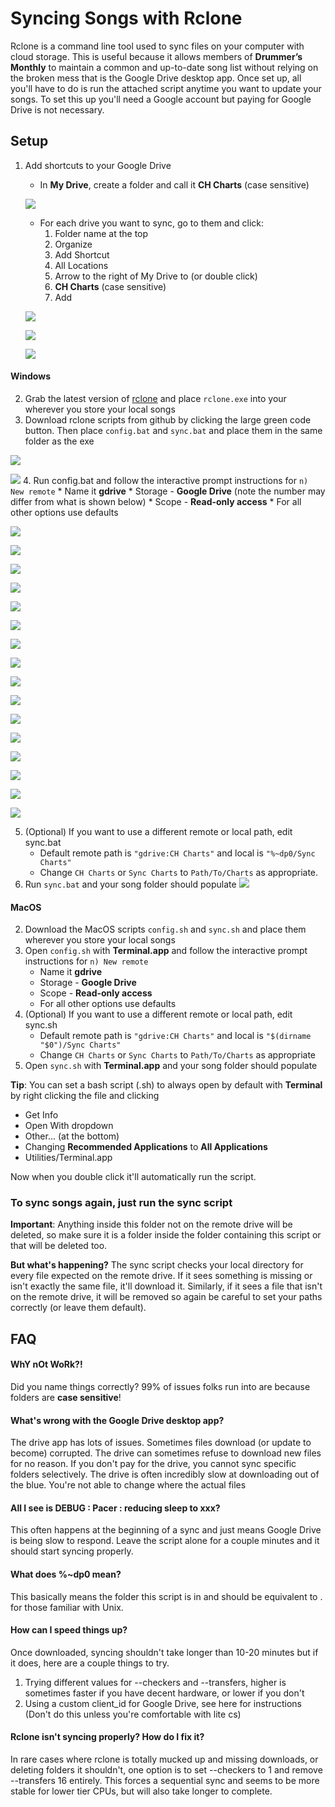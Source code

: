 # Syncing Songs with Rclone
 
Rclone is a command line tool used to sync files on your computer with cloud storage. This is useful because it allows members of **Drummer’s Monthly** to maintain a common and up-to-date song list without relying on the broken mess that is the Google Drive desktop app. Once set up, all you'll have to do is run the attached script anytime you want to update your songs. To set this up you'll need a Google account but paying for Google Drive is not necessary. 

## Setup

1. Add shortcuts to your Google Drive
   * In **My Drive**, create a folder and call it **CH Charts** (case sensitive)

   ![](image-guide/rclone-1-1.jpg)
   * For each drive you want to sync, go to them and click:
        1. Folder name at the top
        2. Organize
        3. Add Shortcut
        4. All Locations
        5. Arrow to the right of My Drive to (or double click)
        6. **CH Charts** (case sensitive)
        7. Add

    ![](image-guide/rclone-1-2.jpg)

    ![](image-guide/rclone-1-3.jpg)
    
    ![](image-guide/rclone-1-4.jpg)

#### Windows
2. Grab the latest version of [rclone](https://rclone.org/downloads/) and place `rclone.exe` into your wherever you store your local songs
3. Download rclone scripts from github by clicking the large green code button. Then place `config.bat` and `sync.bat` and place them in the same folder as the exe

![](image-guide/rclone-2-1.jpg)

![](image-guide/rclone-2-2.png)
4. Run config.bat and follow the interactive prompt instructions for `n) New remote`
    * Name it **gdrive**
    * Storage - **Google Drive** (note the number may differ from what is shown below)
    * Scope - **Read-only access**
    * For all other options use defaults
    
![](image-guide/rclone-4-1.png)

![](image-guide/rclone-4-2.png)

![](image-guide/rclone-4-3.png)

![](image-guide/rclone-4-4.png)

![](image-guide/rclone-4-5.png)

![](image-guide/rclone-4-6.png)

![](image-guide/rclone-4-7.png)

![](image-guide/rclone-4-8.png)

![](image-guide/rclone-4-9.png)

![](image-guide/rclone-4-10.png)

![](image-guide/rclone-4-11.png)

![](image-guide/rclone-4-12.png)

![](image-guide/rclone-4-13.png)

![](image-guide/rclone-4-14.png)

![](image-guide/rclone-4-15.png)

![](image-guide/rclone-4-16.png)

5. (Optional) If you want to use a different remote or local path, edit sync.bat
    * Default remote path is `"gdrive:CH Charts"` and local is `"%~dp0/Sync Charts"`
    * Change `CH Charts` or `Sync Charts` to `Path/To/Charts` as appropriate.
6. Run `sync.bat` and your song folder should populate 
![](image-guide/rclone-6-1.png)
   
#### MacOS
2. Download the MacOS scripts `config.sh` and `sync.sh` and place them wherever you store your local songs
3. Open `config.sh` with **Terminal.app** and follow the interactive prompt instructions for `n) New remote`
    * Name it **gdrive**
    * Storage - **Google Drive**
    * Scope - **Read-only access**
    * For all other options use defaults
4. (Optional) If you want to use a different remote or local path, edit sync.sh
    * Default remote path is `"gdrive:CH Charts"` and local is `"$(dirname "$0")/Sync Charts"`
    * Change `CH Charts` or `Sync Charts` to `Path/To/Charts` as appropriate
5. Open `sync.sh` with **Terminal.app** and your song folder should populate

**Tip**: You can set a bash script (.sh) to always open by default with **Terminal** by right clicking the file and clicking
* Get Info
* Open With dropdown
* Other... (at the bottom)
* Changing **Recommended Applications** to **All Applications**
* Utilities/Terminal.app
  
Now when you double click it'll automatically run the script.

### To sync songs again, just run the sync script

**Important**: Anything inside this folder not on the remote drive will be deleted, so make sure it is a folder inside the folder containing this script or that will be deleted too.

**But what's happening?** The sync script checks your local directory for every file expected on the remote drive. If it sees something is missing or isn't exactly the same file, it'll download it. Similarly, if it sees a file that isn't on the remote drive, it will be removed so again be careful to set your paths correctly (or leave them default). 

## FAQ 

#### WhY nOt WoRk?!
Did you name things correctly? 99% of issues folks run into are because folders are **case sensitive**!

#### What's wrong with the Google Drive desktop app?
The drive app has lots of issues. Sometimes files download (or update to become) corrupted. The drive can sometimes refuse to download new files for no reason. If you don't pay for the drive, you cannot sync specific folders selectively. The drive is often incredibly slow at downloading out of the blue. You're not able to change where the actual files 

#### All I see is DEBUG : Pacer : reducing sleep to xxx? 
This often happens at the beginning of a sync and just means Google Drive is being slow to respond. Leave the script alone for a couple minutes and it should start syncing properly. 

#### What does %~dp0 mean? 
This basically means the folder this script is in and should be equivalent to . for those familiar with Unix. 

#### How can I speed things up? 
Once downloaded, syncing shouldn't take longer than 10-20 minutes but if it does, here are a couple things to try.
1. Trying different values for --checkers and --transfers, higher is sometimes faster if you have decent hardware, or lower if you don't
2. Using a custom client_id for Google Drive, see here for instructions (Don't do this unless you're comfortable with lite cs)

#### Rclone isn't syncing properly? How do I fix it?
In rare cases where rclone is totally mucked up and missing downloads, or deleting folders it shouldn't, one option is to set --checkers to 1 and remove --transfers 16 entirely. This forces a sequential sync and seems to be more stable for lower tier CPUs, but will also take longer to complete.
